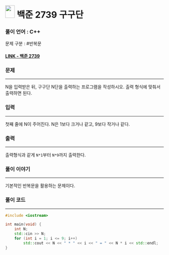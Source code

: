 
# <img src="https://d2gd6pc034wcta.cloudfront.net/tier/1.svg" width="30" height="40"> 백준 2739 구구단


### 풀이 언어 : C++

문제 구분 : #반복문
#### [LINK - 백준 2739](https://www.acmicpc.net/problem/2739)

### 문제
<hr>

N을 입력받은 뒤, 구구단 N단을 출력하는 프로그램을 작성하시오. 출력 형식에 맞춰서 출력하면 된다.

### 입력
<hr>
첫째 줄에 N이 주어진다. N은 1보다 크거나 같고, 9보다 작거나 같다.

### 출력
<hr>

출력형식과 같게 `N*1`부터 `N*9`까지 출력한다.
### 풀이 이야기
<hr>

기본적인 반복문을 활용하는 문제이다.


### 풀이 코드
<hr>

``` c++
#include <iostream>

int main(void) {
    int N;
    std::cin >> N;
    for (int i = 1; i <= 9; i++)
        std::cout << N << " * " << i << " = " << N * i << std::endl;
}
```
